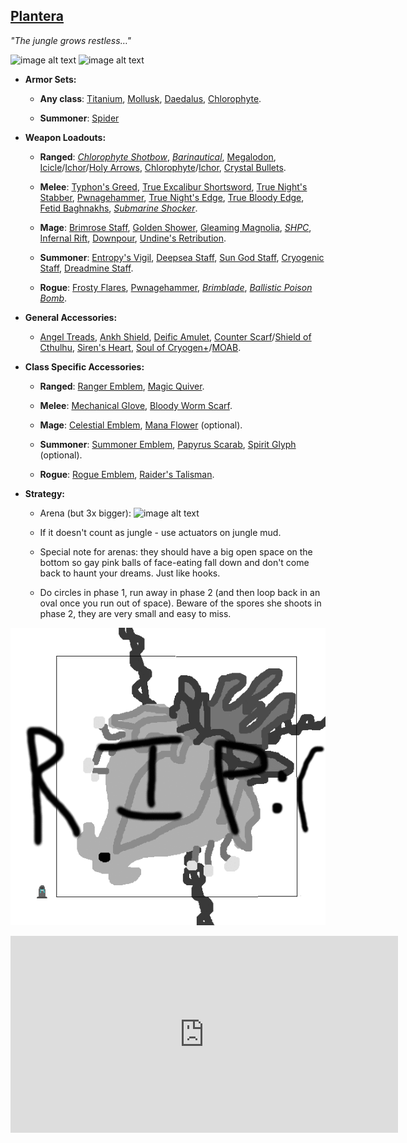 ## [Plantera](https://terraria.gamepedia.com/Plantera)

*"The jungle grows restless…"*

![image alt text](../public/BMbpD6rCZ1qoniF20u7H2A_img_41.png)
![image alt text](../public/BMbpD6rCZ1qoniF20u7H2A_img_42.png)

* **Armor Sets:**

    * **Any class**: [Titanium](https://terraria.gamepedia.com/Titanium_armor), [Mollusk](https://calamitymod.gamepedia.com/Mollusk_armor), [Daedalus](https://calamitymod.gamepedia.com/Daedalus_armor), [Chlorophyte](https://terraria.gamepedia.com/Chlorophyte_armor).

    * **Summoner**: [Spider](https://terraria.gamepedia.com/Spider_armor)

* **Weapon Loadouts:**

    * **Ranged**: [*Chlorophyte Shotbow*](https://terraria.gamepedia.com/Chlorophyte_Shotbow), [*Barinautical*](https://calamitymod.gamepedia.com/Barinautical), [Megalodon](https://calamitymod.gamepedia.com/Megalodon), [Icicle](https://calamitymod.gamepedia.com/Icicle_Arrow)/[Ichor](https://terraria.gamepedia.com/Ichor_Arrow)/[Holy Arrows](https://terraria.gamepedia.com/Holy_Arrow), [Chlorophyte](https://terraria.gamepedia.com/Chlorophyte_Bullet)/[Ichor](https://terraria.gamepedia.com/Ichor_Bullet), [Crystal Bullets](https://terraria.gamepedia.com/Crystal_Bullet).

    * **Melee**: [Typhon's Greed](https://calamitymod.gamepedia.com/Typhon%27s_Greed), [True Excalibur Shortsword](https://calamitymod.gamepedia.com/True_Excalibur_Shortsword), [True Night's Stabber](https://calamitymod.gamepedia.com/True_Night%27s_Stabber), [Pwnagehammer](https://calamitymod.gamepedia.com/Pwnagehammer), [True Night's Edge](https://terraria.gamepedia.com/True_Night%27s_Edge), [True Bloody Edge](https://calamitymod.gamepedia.com/True_Bloody_Edge), [Fetid Baghnakhs](https://terraria.gamepedia.com/Fetid_Baghnakhs), [*Submarine Shocker*](https://calamitymod.gamepedia.com/Submarine_Shocker).

    * **Mage**: [Brimrose Staff](https://calamitymod.gamepedia.com/Brimrose_Staff), [Golden Shower](https://terraria.gamepedia.com/Golden_Shower), [Gleaming Magnolia](https://calamitymod.gamepedia.com/Gleaming_Magnolia), [*SHPC*](https://calamitymod.gamepedia.com/SHPC), [Infernal Rift](https://calamitymod.gamepedia.com/Infernal_Rift), [Downpour](https://calamitymod.gamepedia.com/Downpour), [Undine's Retribution](https://calamitymod.gamepedia.com/Undine%27s_Retribution).

    * **Summoner**: [Entropy's Vigil](https://calamitymod.gamepedia.com/Entropy%27s_Vigil), [Deepsea Staff](https://calamitymod.gamepedia.com/Deepsea_Staff), [Sun God Staff](https://calamitymod.gamepedia.com/Sun_God_Staff), [Cryogenic Staff](https://calamitymod.gamepedia.com/Cryogenic_Staff), [Dreadmine Staff](https://calamitymod.gamepedia.com/Dreadmine_Staff).

    * **Rogue**: [Frosty Flares](https://calamitymod.gamepedia.com/Frosty_Flare), [Pwnagehammer](https://calamitymod.gamepedia.com/Pwnagehammer), [*Brimblade*](https://calamitymod.gamepedia.com/Brimblade), [*Ballistic Poison Bomb*](https://calamitymod.gamepedia.com/Ballistic_Poison_Bomb).

* **General Accessories:**

    * [Angel Treads](https://calamitymod.gamepedia.com/Angel_Treads), [Ankh Shield](https://terraria.gamepedia.com/Ankh_Shield), [Deific Amulet](https://calamitymod.gamepedia.com/Deific_Amulet), [Counter Scarf](https://calamitymod.gamepedia.com/Counter_Scarf)/[Shield of Cthulhu](https://terraria.gamepedia.com/Shield_of_Cthulhu), [Siren's Heart](https://calamitymod.gamepedia.com/Siren's_Heart), [Soul of Cryogen+](https://calamitymod.gamepedia.com/Wings)/[MOAB](https://calamitymod.gamepedia.com/MOAB).

* **Class Specific Accessories:**

    * **Ranged**: [Ranger Emblem](https://terraria.gamepedia.com/Ranger_Emblem), [Magic Quiver](https://terraria.gamepedia.com/Magic_Quiver).

    * **Melee**: [Mechanical Glove](https://terraria.gamepedia.com/Mechanical_Glove), [Bloody Worm Scarf](https://calamitymod.gamepedia.com/Bloody_Worm_Scarf).

    * **Mage**: [Celestial Emblem](https://terraria.gamepedia.com/Celestial_Emblem), [Mana Flower](https://terraria.gamepedia.com/Mana_Flower) (optional).

    * **Summoner**: [Summoner Emblem](https://terraria.gamepedia.com/Summoner_Emblem), [Papyrus Scarab](https://terraria.gamepedia.com/Papyrus_Scarab), [Spirit Glyph](https://calamitymod.gamepedia.com/Spirit_Glyph) (optional).

    * **Rogue**: [Rogue Emblem](https://calamitymod.gamepedia.com/Rogue_Emblem), [Raider's Talisman](https://calamitymod.gamepedia.com/Raider%27s_Talisman).
    
* **Strategy:**

    * Arena (but 3x bigger): ![image alt text](../public/BMbpD6rCZ1qoniF20u7H2A_img_43.png)

    * If it doesn't count as jungle - use actuators on jungle mud.

    * Special note for arenas: they should have a big open space on the bottom so gay pink balls of face-eating fall down and don't come back to haunt your dreams. Just like hooks.

    * Do circles in phase 1, run away in phase 2 (and then loop back in an oval once you run out of space). Beware of the spores she shoots in phase 2, they are very small and easy to miss.

![image alt text](../public/Oathblade.gif)

<div align="center"><iframe width="620" height="315" src="https://www.youtube.com/embed/nJJJ5F2i6eQ" frameborder="0" allowfullscreen></iframe></div>
